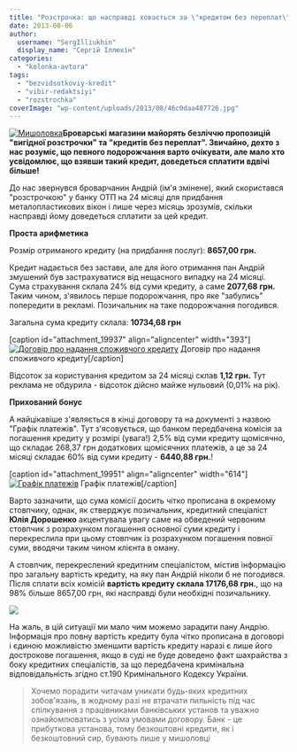 ```yaml
---
title: "Розстрочка: що насправді ховається за \"кредитом без переплат\"?"
date: 2013-08-06
author: 
  username: "SergIlliukhin"
  display_name: "Сергій Іллюхін"
categories: 
  - "kolonka-avtora"
tags: 
  - "bezvidsotkoviy-kredit"
  - "vibir-redaktsiyi"
  - "rozstrochka"
coverImage: "wp-content/uploads/2013/08/46c0daa487726.jpg"
---
```


[![Мишоловка](https://mpz.brovary.org/wp-content/uploads/2013/08/46c0daa487726.jpg)](https://mpz.brovary.org/wp-content/uploads/2013/08/46c0daa487726.jpg)**Броварські магазини майорять безліччю пропозицій "вигідної розстрочки" та "кредитів без переплат". Звичайно, дехто з нас розуміє, що певного подорожчання варто очікувати, але мало хто усвідомлює, що взявши такий кредит, доведеться сплатити вдвічі більше!**

До нас звернувся броварчанин Андрій (ім'я змінене), який скористався "розстрочкою" у банку ОТП на 24 місяці для придбання металопластикових вікон і лише через місяць зрозумів, скільки насправді йому доведеться сплатити за цей кредит.

**Проста арифметика**

Розмір отриманого кредиту (на придбання послуг): **8657,00 грн.**

Кредит надається без застави, але для його отримання пан Андрій змушений був застрахуватися від нещасного випадку на 24 місяці. Сума страхування склала 24% від суми кредиту, а саме **2077,68 грн.** Таким чином, з'явилось перше подорожчання, про яке "забулись" попередити в рекламі. Позичальник на таке подорожчання погодився.

Загальна сума кредиту склала: **10734,68 грн**

\[caption id="attachment\_19937" align="aligncenter" width="393"\][![Договір про надання споживчого кредиту](https://mpz.brovary.org/wp-content/uploads/2013/08/crop1.jpg "Договір про надання споживчого кредиту")](https://mpz.brovary.org/wp-content/uploads/2013/08/crop1.jpg) Договір про надання споживчого кредиту\[/caption\]

Відсоток за користування кредитом за 24 місяці склав **1,12 грн.** Тут реклама не обдурила - відсоток дійсно майже нульовий (0,01% на рік).

**Прихований бонус**

А найцікавіше з'являється в кінці договору та на документі з назвою "Графік платежів". Тут з'ясовується, що банком передбачена комісія за погашення кредиту у розмірі (увага!) 2,5% від суми кредиту щомісячно, що складає 268,37 грн додаткових щомісячних платежів, а це за 24 місяці складає 60% від суми кредиту - **6440,88 грн.**!

\[caption id="attachment\_19951" align="aligncenter" width="614"\][![Графік платежів](https://mpz.brovary.org/wp-content/uploads/2013/08/crop3.jpg "Графік платежів")](https://mpz.brovary.org/wp-content/uploads/2013/08/crop3.jpg) Графік платежів\[/caption\]

Варто зазначити, що сума комісії досить чітко прописана в окремому стовпчику, однак, як стверджує позичальник, кредитний спеціаліст **Юлія Дорошенко** акцентувала увагу саме на обведений червоним стовпчик з розрахунком погашення основної суми кредиту і перекреслила при цьому стовпчик із розрахунком погашення повної суми, вводячи таким чином клієнта в оману.

А стовпчик, перекреслений кредитним спеціалістом, містив інформацію про загальну вартість кредиту, на яку пан Андрій ніколи б не погодився. Після сплати всіх комісій **вартість кредиту склала 17176,68 грн.**, що на 98% більше 8657,00 грн, які насправді були необхідні позичальнику.

[![](https://mpz.brovary.org/wp-content/uploads/2013/08/diagram.jpg)](https://mpz.brovary.org/wp-content/uploads/2013/08/diagram.jpg)

На жаль, в цій ситуації ми мало чим можемо зарадити пану Андрію. Інформація про повну вартість кредиту була чітко прописана в договорі і єдиною можливістю зменшити вартість кредиту наразі є лише його дострокове погашення, якщо в суді не буде доведено факт шахрайства з боку кредитних спеціалістів, за що передбачена кримінальна відповідальність згідно ст.190 Кримінального Кодексу України.

> Хочемо порадити читачам уникати будь-яких кредитних зобов'язань, в жодному разі не втрачати пильність під час спілкування з працівниками банківських установ та уважно ознайомлюватись з усіма умовами договору. Банк - це прибуткова установа, тому безкоштовні кредити, як і безкоштовний сир, бувають лише у мишоловці
